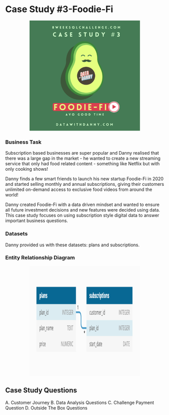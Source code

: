 # Case Study #3-Foodie-Fi

<p align="center">
  <img width="350" height="350" src="images/case_study_3.png">
</p>

### Business Task
Subscription based businesses are super popular and Danny realised that there was a large gap in the market - he wanted to create a new streaming service that only had food related content - something like Netflix but with only cooking shows!

Danny finds a few smart friends to launch his new startup Foodie-Fi in 2020 and started selling monthly and annual subscriptions, giving their customers unlimited on-demand access to exclusive food videos from around the world!

Danny created Foodie-Fi with a data driven mindset and wanted to ensure all future investment decisions and new features were decided using data. This case study focuses on using subscription style digital data to answer important business questions.

### Datasets
Danny provided us with these datasets: plans and subscriptions.

### Entity Relationship Diagram

<p align="center">
  <img width="350" height="350" src="images/erd_3.png">
</p>

## Case Study Questions
A. Customer Journey
B. Data Analysis Questions
C. Challenge Payment Question
D. Outside The Box Questions